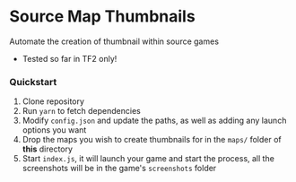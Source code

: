 # Source Map Thumbnails

Automate the creation of thumbnail within source games

- Tested so far in TF2 only!

### Quickstart

1. Clone repository
2. Run `yarn` to fetch dependencies
3. Modify `config.json` and update the paths, as well as adding any launch options you want
4. Drop the maps you wish to create thumbnails for in the `maps/` folder of **this** directory
5. Start `index.js`, it will launch your game and start the process, all the screenshots will be in the game's `screenshots` folder
